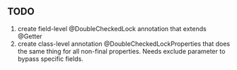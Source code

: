 ## TODO

1. create field-level @DoubleCheckedLock annotation that extends @Getter
2. create class-level annotation @DoubleCheckedLockProperties that does the same thing for all non-final properties. Needs exclude parameter to bypass specific fields.
